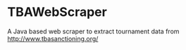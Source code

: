 # TBAWebScraper
A Java based web scraper to extract tournament data from http://www.tbasanctioning.org/
